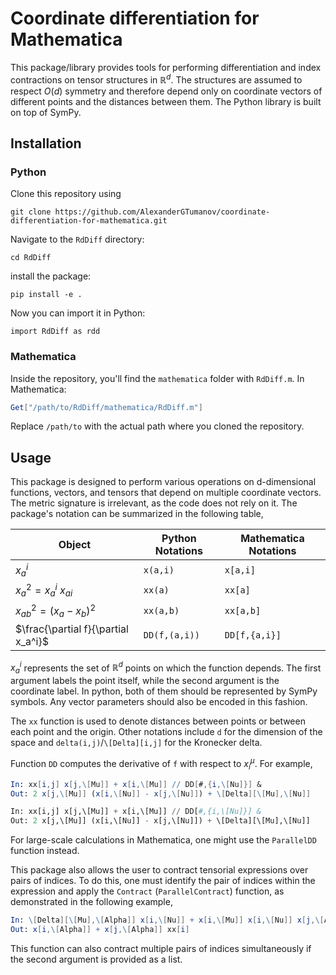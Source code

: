 # Coordinate differentiation for Mathematica
This package/library provides tools for performing differentiation and index contractions on tensor structures in $\mathbb{R}^d$. The structures are assumed to respect $O(d)$ symmetry and therefore depend only on coordinate vectors of different points and the distances between them. The Python library is built on top of SymPy.
## Installation

### Python
Clone this repository using
```console
git clone https://github.com/AlexanderGTumanov/coordinate-differentiation-for-mathematica.git
```
Navigate to the ``RdDiff`` directory:
```console
cd RdDiff
```
install the package:
```console
pip install -e .
```
Now you can import it in Python:
```console
import RdDiff as rdd
```
### Mathematica
Inside the repository, you'll find the ``mathematica`` folder with ``RdDiff.m``.
In Mathematica:
```mathematica
Get["/path/to/RdDiff/mathematica/RdDiff.m"]
```
Replace ``/path/to`` with the actual path where you cloned the repository.
## Usage
This package is designed to perform various operations on d-dimensional functions, vectors, and tensors that depend on multiple coordinate vectors. The metric signature is irrelevant, as the code does not rely on it. The package's notation can be summarized in the following table,

| Object                                | Python Notations    |  Mathematica Notations  |
| --------                              | -------             | -------                 |
| $x^i_a$                               | ``x(a,i)``          | ``x[a,i]``              |
| $x_a^2 = x_a^i\ x_{ai}$               | ``xx(a)``           | ``xx[a]``               |
| $x_{ab}^2 = \left(x_a-x_b\right)^2$   | ``xx(a,b)``         | ``xx[a,b]``             |
| $\frac{\partial f}{\partial x_a^i}$   | ``DD(f,(a,i))``     | ``DD[f,{a,i}]``         |

$x^i_a$ represents the set of $\mathbb{R}^d$ points on which the function depends. The first argument labels the point itself, while the second argument is the coordinate label. In python, both of them should be represented by SymPy symbols. Any vector parameters should also be encoded in this fashion.

The ``xx`` function is used to denote distances between points or between each point and the origin. Other notations include ``d`` for the dimension of the space and ``delta(i,j)``/``\[Delta][i,j]`` for the Kronecker delta.

Function ``DD`` computes the derivative of ``f`` with respect to $x^\mu_i$. For example,

```mathematica
In: xx[i,j] x[j,\[Mu]] + x[i,\[Mu]] // DD[#,{i,\[Nu]}] &
Out: 2 x[j,\[Mu]] (x[i,\[Nu]] - x[j,\[Nu]]) + \[Delta][\[Mu],\[Nu]]
```
```python
In: xx[i,j] x[j,\[Mu]] + x[i,\[Mu]] // DD[#,{i,\[Nu]}] &
Out: 2 x[j,\[Mu]] (x[i,\[Nu]] - x[j,\[Nu]]) + \[Delta][\[Mu],\[Nu]]
```

For large-scale calculations in Mathematica, one might use the ``ParallelDD`` function instead.

This package also allows the user to contract tensorial expressions over pairs of indices. To do this, one must identify the pair of indices within the expression and apply the ``Contract`` (``ParallelContract``) function, as demonstrated in the following example,

```mathematica
In: \[Delta][\[Mu],\[Alpha]] x[i,\[Nu]] + x[i,\[Mu]] x[i,\[Nu]] x[j,\[Alpha]] /. \[Nu] -> \[Mu] // Contract[#,\[Mu]] &
Out: x[i,\[Alpha]] + x[j,\[Alpha]] xx[i]
```

This function can also contract multiple pairs of indices simultaneously if the second argument is provided as a list.
